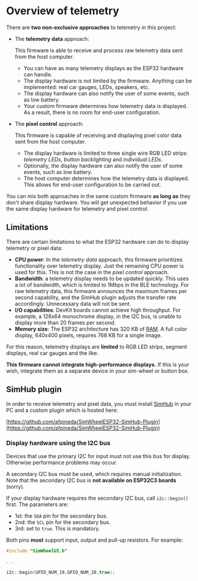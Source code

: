 # Overview of telemetry

There are **two non-exclusive approaches** to telemetry in this project:

- The **telemetry data** approach:

  This firmware is able to receive and process raw telemetry data sent from the host computer.

  - You can have as many telemetry displays as the ESP32 hardware can handle.
  - The display hardware is not limited by the firmware.
    Anything can be implemented: real car gauges, LEDs, speakers, etc.
  - The display hardware can also notify the user of some events,
    such as low battery.
  - Your custom firmware determines how telemetry data is displayed.
    As a result, there is no room for end-user configuration.

- The **pixel control** approach:

  This firmware is capable of receiving and displaying pixel color data sent from the host computer.

  - The display hardware is limited to three single wire RGB LED strips:
    *telemetry LEDs*, *button backlighting* and *individual LEDs*.
  - Optionally, the display hardware can also notify the user of some events,
    such as low battery.
  - The host computer determines how the telemetry data is displayed.
    This allows for end-user configuration to be carried out.

You can mix both approaches in the same custom firmware
**as long as** they don't share display hardware.
You will get unexpected behavior if you use the same
display hardware for telemetry and pixel control.

## Limitations

There are certain limitations to what the ESP32 hardware can do to display telemetry or pixel data:

- **CPU power**:
  In the *telemetry data* approach,
  this firmware prioritizes functionality over telemetry display.
  Just the remaining CPU power is used for this.
  This is not the case in the *pixel control* approach.
- **Bandwidth**: a telemetry display needs to be updated quickly.
  This uses a lot of bandwidth,
  which is limited to 1Mbps in the BLE technology.
  For raw telemetry data,
  this firmware announces the maximum frames per second capability,
  and the SimHub plugin adjusts the transfer rate accordingly.
  Unnecessary data will not be sent.
- **I/O capabilities**: DevKit boards cannot achieve high throughput.
  For example, a 128x64 monochrome display, in the I2C bus,
  is unable to display more than 20 frames per second.
- **Memory size**:
  The ESP32 architecture has 320 KB of
  [RAM](https://en.wikipedia.org/wiki/Random-access_memory).
  A full color display, 640x400 pixels,
  requires 768 KB for a single image.

For this reason, telemetry displays are **limited** to
RGB LED strips, segment displays, real car gauges and the like.

**This firmware cannot integrate high-performance displays.**
If this is your wish,
integrate them as a separate device in your sim-wheel or button box.

## SimHub plugin

In order to receive telemetry and pixel data,
you must install [SimHub](https://simhubdash.com) in your PC
and a custom plugin which is hosted here:

[https://github.com/afpineda/SimWheelESP32-SimHub-Plugin](https://github.com/afpineda/SimWheelESP32-SimHub-Plugin)

### Display hardware using the I2C bus

Devices that use the primary I2C for input must not use this bus for display.
Otherwise performance problems may occur.

A secondary I2C bus must be used, which requires manual initialization.
Note that the secondary I2C bus is **not available on ESP32C3 boards** (sorry).

If your display hardware requires the secondary I2C bus,
call `i2c::begin()` first. The parameters are:
- 1st: the `SDA` pin for the secondary bus.
- 2nd: the `SCL` pin for the secondary bus.
- 3rd: set to `true`. This is mandatory.

Both pins **must** support input, output and pull-up resistors.
For example:

```c++
#include "SimWheelUI.h"

...

i2c::begin(GPIO_NUM_19,GPIO_NUM_20,true);
```
